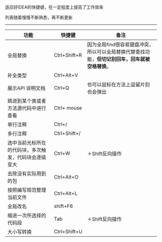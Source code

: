适应好IDEA的快捷键，在一定程度上提高了工作效率

列表随着慢慢不断熟悉，再不断更新

----


| 功能                                                 | 快捷键       | 备注                                                         |
| ---------------------------------------------------- | ------------ | ------------------------------------------------------------ |
| 全局替换                                             | Ctrl+Shift+R | 因为全局find很容易键盘冲突，所以可以全局替换代替查找功能，**但切记别回车，回车就被空格替换**。 |
| 补全类型                                             | Ctrl+Alt+V   |                                                              |
| 展示API 说明文档                                     | Ctrl+Q       | 也可以鼠标在方法上逗留片刻也会弹出                           |
| 跳进到某个类或者方法源代码中进行查看                 | Ctrl+ mouse  |                                                              |
| 单行注释                                             | Ctrl+/       |                                                              |
| 多行注释                                             | Ctrl+Shift+/ |                                                              |
| 选中当前光标所在的代码块，多次触发，代码块会逐级变大 | Ctrl+W       | ＋Shift反向操作                                              |
| 去除没有实际用到的包                                 | Ctrl+Alt+O   |                                                              |
| 按照编写规范整理当前文件                             | Ctrl+Alt+L   |                                                              |
| 全局改名                                             | shift+F6     |                                                              |
| 缩进一次所选择的代码段                               | Tab          | ＋Shift反向操作                                              |
| 大小写转换                                           | Ctrl+Shift+U |                                                              |


